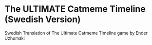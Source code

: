 # The ULTIMATE Catmeme Timeline (Swedish Version)
Swedish Translation of The Ultimate Catmeme Timeline game by Ender Uzhumaki
